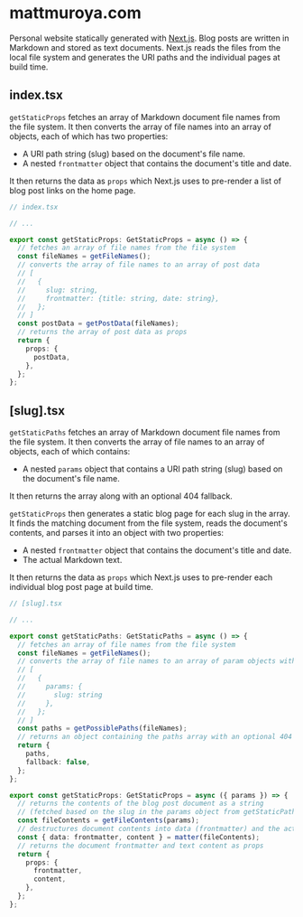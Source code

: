 # mattmuroya.com

Personal website statically generated with [Next.js](https://nextjs.org/). Blog
posts are written in Markdown and stored as text documents. Next.js reads the
files from the local file system and generates the URI paths and the individual
pages at build time.

## index.tsx

`getStaticProps` fetches an array of Markdown document file names from the file
system. It then converts the array of file names into an array of objects, each
of which has two properties:

- A URI path string (slug) based on the document's file name.
- A nested `frontmatter` object that contains the document's title and date.

It then returns the data as `props` which Next.js uses to pre-render a list of
blog post links on the home page.

```ts
// index.tsx

// ...

export const getStaticProps: GetStaticProps = async () => {
  // fetches an array of file names from the file system
  const fileNames = getFileNames();
  // converts the array of file names to an array of post data
  // [
  //   {
  //     slug: string,
  //     frontmatter: {title: string, date: string},
  //   };
  // ]
  const postData = getPostData(fileNames);
  // returns the array of post data as props
  return {
    props: {
      postData,
    },
  };
};
```

## [slug].tsx

`getStaticPaths` fetches an array of Markdown document file names from the file
system. It then converts the array of file names to an array of objects, each of
which contains:

- A nested `params` object that contains a URI path string (slug) based on the
  document's file name.

It then returns the array along with an optional 404 fallback.

`getStaticProps` then generates a static blog page for each slug in the array.
It finds the matching document from the file system, reads the document's
contents, and parses it into an object with two properties:

- A nested `frontmatter` object that contains the document's title and date.
- The actual Markdown text.

It then returns the data as `props` which Next.js uses to pre-render each
individual blog post page at build time.

```ts
// [slug].tsx

// ...

export const getStaticPaths: GetStaticPaths = async () => {
  // fetches an array of file names from the file system
  const fileNames = getFileNames();
  // converts the array of file names to an array of param objects with a URI path (slug):
  // [
  //   {
  //     params: {
  //       slug: string
  //     },
  //   };
  // ]
  const paths = getPossiblePaths(fileNames);
  // returns an object containing the paths array with an optional 404 fallback
  return {
    paths,
    fallback: false,
  };
};

export const getStaticProps: GetStaticProps = async ({ params }) => {
  // returns the contents of the blog post document as a string
  // (fetched based on the slug in the params object from getStaticPaths)
  const fileContents = getFileContents(params);
  // destructures document contents into data (frontmatter) and the actual Markdown text
  const { data: frontmatter, content } = matter(fileContents);
  // returns the document frontmatter and text content as props
  return {
    props: {
      frontmatter,
      content,
    },
  };
};
```
